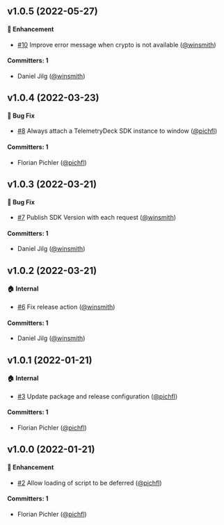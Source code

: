





## v1.0.5 (2022-05-27)

#### :rocket: Enhancement
* [#10](https://github.com/TelemetryDeck/JavaScriptSDK/pull/10) Improve error message when crypto is not available ([@winsmith](https://github.com/winsmith))

#### Committers: 1
- Daniel Jilg ([@winsmith](https://github.com/winsmith))

## v1.0.4 (2022-03-23)

#### :bug: Bug Fix
* [#8](https://github.com/TelemetryDeck/JavaScriptSDK/pull/8) Always attach a TelemetryDeck SDK instance to window ([@pichfl](https://github.com/pichfl))

#### Committers: 1
- Florian Pichler ([@pichfl](https://github.com/pichfl))

## v1.0.3 (2022-03-21)

#### :bug: Bug Fix
* [#7](https://github.com/TelemetryDeck/JavaScriptSDK/pull/7) Publish SDK Version with each request ([@winsmith](https://github.com/winsmith))

#### Committers: 1
- Daniel Jilg ([@winsmith](https://github.com/winsmith))

## v1.0.2 (2022-03-21)

#### :house: Internal
* [#6](https://github.com/TelemetryDeck/JavaScriptSDK/pull/6) Fix release action ([@winsmith](https://github.com/winsmith))

#### Committers: 1
- Daniel Jilg ([@winsmith](https://github.com/winsmith))

## v1.0.1 (2022-01-21)

#### :house: Internal
* [#3](https://github.com/TelemetryDeck/JavaScriptSDK/pull/3) Update package and release configuration ([@pichfl](https://github.com/pichfl))

#### Committers: 1
- Florian Pichler ([@pichfl](https://github.com/pichfl))

## v1.0.0 (2022-01-21)

#### :rocket: Enhancement
* [#2](https://github.com/TelemetryDeck/JavaScriptSDK/pull/2) Allow loading of script to be deferred ([@pichfl](https://github.com/pichfl))

#### Committers: 1
- Florian Pichler ([@pichfl](https://github.com/pichfl))

